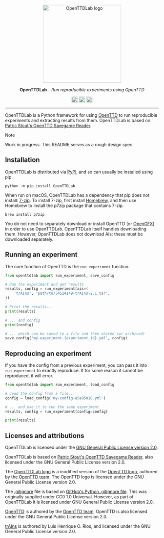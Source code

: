 <p align="center">
  <img alt="OpenTTDLab logo" width="256" height="254" src="https://raw.githubusercontent.com/michalc/OpenTTDLab/main/docs/assets/openttdlab-logo.svg">
</p>

<p align="center"><strong>OpenTTDLab</strong> - <em>Run reproducible experiments using OpenTTD</em></p>

<p align="center">
    <a href="https://pypi.org/project/OpenTTDLab/"><img alt="PyPI package" height="20" src="https://img.shields.io/pypi/v/OpenTTDLab?label=PyPI%20package"></a>
    <a href="https://github.com/michalc/OpenTTDLab/actions/workflows/test.yml"><img alt="Test suite" height="20" src="https://img.shields.io/github/actions/workflow/status/michalc/OpenTTDLab/test.yml?label=Test%20suite"></a>
    <a href="https://app.codecov.io/gh/michalc/OpenTTDLab"><img alt="Code coverage" height="20" src="https://img.shields.io/codecov/c/github/michalc/OpenTTDLab?label=Code%20coverage"></a>
</p>

---

OpenTTDLab is a Python framework for using [OpenTTD](https://github.com/OpenTTD/OpenTTD) to run reproducible experiments and extracting results from them. OpenTTDLab is based on [Patric Stout's OpenTTD Savegame Reader](https://github.com/TrueBrain/OpenTTD-savegame-reader).

> [!NOTE]
> Work in progress. This README serves as a rough design spec.


## Installation

OpenTTDLab is distributed via [PyPI](https://pypi.org/project/OpenTTDLab/), and so can usually be installed using pip.

```shell
python -m pip install OpenTTDLab
```

When run on macOS, OpenTTDLab has a dependency that pip does not install: [7-zip](https://www.7-zip.org/). To install 7-zip, first install [Homebrew](https://brew.sh/), and then use Homebrew to install the p7zip package that contains 7-zip.

```shell
brew install p7zip
```

You do not need to separately download or install OpenTTD (or [OpenGFX](https://github.com/OpenTTD/OpenGFX)) in order to use OpenTTDLab. OpenTTDLab itself handles downloading them. However, OpenTTDLab does not download AIs: these must be downloaded separately.


## Running an experiment

The core function of OpenTTD is the `run_experiment` function.

```python
from openttdlab import run_experiment, save_config

# Run the experiment and get results
results, config = run_experiment(ais=(
    'trAIns', 'path/to/54524149-trAIns-2.1.tar',
))

# Print the results...
print(results)

# ... and config
print(config)

# ... which can be saved to a file and then shared (or archived)
save_config('my-experiment-{experiment_id}.yml', config)
```


## Reproducing an experiment

If you have the config from a previous experiment, you can pass it into `run_experiment` to exactly reproduce. If for some reason it cannot be reproduced, it will error.

```python
from openttdlab import run_experiment, load_config

# Load the config from a file...
config = load_config('my-config-a5e95018.yml')

# ... and use it to run the same experiment
results, config = run_experiment(config=config)

print(results)
```


## Licenses and attributions

OpenTTDLab is licensed under the [GNU General Public License version 2.0](./LICENSE).

OpenTTDLab is based on [Patric Stout's OpenTTD Savegame Reader](https://github.com/TrueBrain/OpenTTD-savegame-reader), also licensed under the GNU General Public License version 2.0.

The [OpenTTDLab logo](./docs/assets/openttdlab-logo.svg) is a modified version of the [OpenTTD logo](https://commons.wikimedia.org/wiki/File:Openttdlogo.svg), authored by the [OpenTTD team](https://github.com/OpenTTD/OpenTTD/blob/master/CREDITS.md). The OpenTTD logo is licensed under the GNU General Public License version 2.0.

The [.gitignore](./.gitignore) file is based on [GitHub's Python .gitignore file](https://github.com/github/gitignore/blob/main/Python.gitignore). This was originally supplied under CC0 1.0 Universal. However, as part of OpenTTDLab it is licensed under GNU General Public License version 2.0.

[OpenTTD](https://github.com/OpenTTD/OpenTTD) is authored by the [OpenTTD team](https://github.com/OpenTTD/OpenTTD/blob/master/CREDITS.md). OpenTTD is also licensed under the GNU General Public License version 2.0.

[trAIns](./fixtures/54524149-trAIns-2.1.tar) is authored by Luis Henrique O. Rios, and licensed under the GNU General Public License version 2.0.
